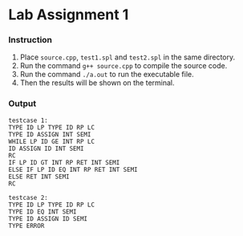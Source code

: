 # Lab Assignment 1

### Instruction

1. Place `source.cpp`, `test1.spl` and `test2.spl` in the same directory.
2. Run the command `g++ source.cpp` to compile the source code.
3. Run the command `./a.out` to run the executable file.
4. Then the results will be shown on the terminal.

### Output

```
testcase 1:
TYPE ID LP TYPE ID RP LC 
TYPE ID ASSIGN INT SEMI 
WHILE LP ID GE INT RP LC 
ID ASSIGN ID INT SEMI 
RC 
IF LP ID GT INT RP RET INT SEMI 
ELSE IF LP ID EQ INT RP RET INT SEMI 
ELSE RET INT SEMI 
RC 

testcase 2:
TYPE ID LP TYPE ID RP LC 
TYPE ID EQ INT SEMI 
TYPE ID ASSIGN ID SEMI 
TYPE ERROR

```